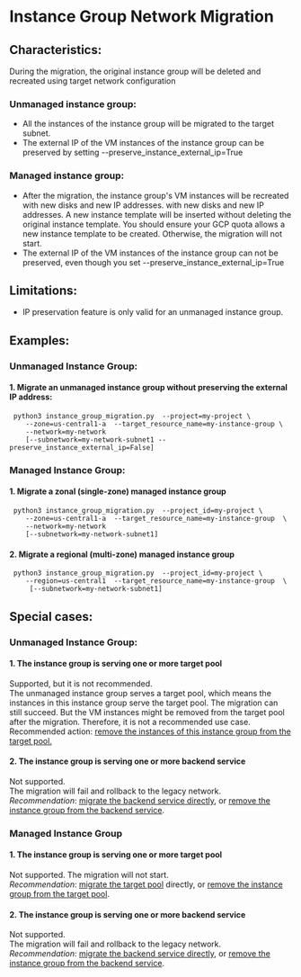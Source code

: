 # Instance Group Network Migration
## Characteristics:
During the migration, the original instance group will be deleted and recreated using target network configuration
### Unmanaged instance group:
* All the instances of the instance group will be migrated to the target subnet.
* The external IP of the VM instances of the instance group can be preserved by setting --preserve_instance_external_ip=True
### Managed instance group:
* After the migration, the instance group's VM instances will be recreated with new disks and new IP addresses.  with new disks and new IP addresses. A new instance template will be inserted without deleting the original instance template. You should ensure your GCP quota allows a new instance template to be created. Otherwise, the migration will not start.
* The external IP of the VM instances of the instance group can not be preserved, even though you set --preserve_instance_external_ip=True
## Limitations:
* IP preservation feature is only valid for an unmanaged instance group. 
## Examples:
### Unmanaged Instance Group:
#### 1. Migrate an unmanaged instance group without preserving the external IP address:
     python3 instance_group_migration.py  --project=my-project \
        --zone=us-central1-a  --target_resource_name=my-instance-group \
        --network=my-network  
        [--subnetwork=my-network-subnet1 --preserve_instance_external_ip=False]
        
### Managed Instance Group:
#### 1. Migrate a zonal (single-zone) managed instance group
     python3 instance_group_migration.py  --project_id=my-project \
        --zone=us-central1-a  --target_resource_name=my-instance-group  \
        --network=my-network  
        [--subnetwork=my-network-subnet1]
#### 2. Migrate a regional (multi-zone) managed instance group
     python3 instance_group_migration.py  --project_id=my-project \
        --region=us-central1  --target_resource_name=my-instance-group  \
         [--subnetwork=my-network-subnet1]
## Special cases:
### Unmanaged Instance Group:
#### 1. The instance group is serving one or more target pool
Supported, but it is not recommended. \
The unmanaged instance group serves a target pool, which means the
instances in this instance group serve the target pool. The migration can
still succeed. But the VM instances might be removed from the target pool
after the migration. Therefore, it is not a recommended use case. \
Recommended action: [remove the instances of this instance group from the target pool.](https://cloud.google.com/compute/docs/reference/rest/v1/targetPools/removeInstance)
#### 2. The instance group is serving one or more backend service
Not supported. \
The migration will fail and rollback to the legacy network. \
*Recommendation*: [migrate the backend service directly](./BACKEND_SERVICE_README.md), 
or [remove the instance group from the backend service](https://cloud.google.com/compute/docs/reference/rest/v1/backendServices/update).
### Managed Instance Group
#### 1. The instance group is serving one or more target pool
Not supported. The migration will not start. \
*Recommendation*: [migrate the target pool](./TARGET_POOL_README.md) directly, or [remove the instance
group from the target pool](https://cloud.google.com/compute/docs/reference/rest/v1/instanceGroupManagers/setTargetPools).
#### 2. The instance group is serving one or more backend service
Not supported. \
The migration will fail and rollback to the legacy network. \
*Recommendation*: [migrate the backend service directly](./BACKEND_SERVICE_README.md), 
or [remove the instance group from the backend service](https://cloud.google.com/compute/docs/reference/rest/v1/backendServices/update).
